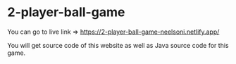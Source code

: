 # 2-player-ball-game

You can go to live link => https://2-player-ball-game-neelsoni.netlify.app/

You will get source code of this website as well as Java source code for this game.
